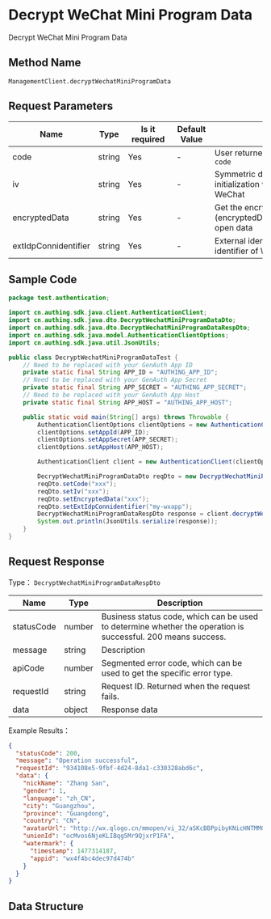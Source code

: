 # Decrypt WeChat Mini Program Data

<!--
Warning ⚠️:
Do not modify this document directly,
https://github\.com/Authing/authing-docs-factory
Use this project to generate
-->

<LastUpdated />

Decrypt WeChat Mini Program Data

## Method Name

`ManagementClient.decryptWechatMiniProgramData`

## Request Parameters

| Name                 | Type   | <div style="width:80px">Is it required</div> | <div style="width:60px">Default Value</div> | <div style="width:300px">Description</div>                               | <div style="width:200px">Example Value</div> |
| -------------------- | ------ | -------------------------------------------- | ------------------------------------------- | ------------------------------------------------------------------------ | -------------------------------------------- |
| code                 | string | Yes                                          | -                                           | User returned by `wx.login` interface `code`                             |                                              |
| iv                   | string | Yes                                          | -                                           | Symmetric decryption algorithm initialization vector, returned by WeChat |                                              |
| encryptedData        | string | Yes                                          | -                                           | Get the encrypted data (encryptedData) returned by WeChat open data      |                                              |
| extIdpConnidentifier | string | Yes                                          | -                                           | External identity source connection identifier of WeChat applet          | `my-wxapp`                                   |

## Sample Code

```java
package test.authentication;

import cn.authing.sdk.java.client.AuthenticationClient;
import cn.authing.sdk.java.dto.DecryptWechatMiniProgramDataDto;
import cn.authing.sdk.java.dto.DecryptWechatMiniProgramDataRespDto;
import cn.authing.sdk.java.model.AuthenticationClientOptions;
import cn.authing.sdk.java.util.JsonUtils;

public class DecryptWechatMiniProgramDataTest {
    // Need to be replaced with your GenAuth App ID
    private static final String APP_ID = "AUTHING_APP_ID";
    // Need to be replaced with your GenAuth App Secret
    private static final String APP_SECRET = "AUTHING_APP_SECRET";
    // Need to be replaced with your GenAuth App Host
    private static final String APP_HOST = "AUTHING_APP_HOST";

    public static void main(String[] args) throws Throwable {
        AuthenticationClientOptions clientOptions = new AuthenticationClientOptions();
        clientOptions.setAppId(APP_ID);
        clientOptions.setAppSecret(APP_SECRET);
        clientOptions.setAppHost(APP_HOST);

        AuthenticationClient client = new AuthenticationClient(clientOptions);

        DecryptWechatMiniProgramDataDto reqDto = new DecryptWechatMiniProgramDataDto();
        reqDto.setCode("xxx");
        reqDto.setIv("xxx");
        reqDto.setEncryptedData("xxx");
        reqDto.setExtIdpConnidentifier("my-wxapp");
        DecryptWechatMiniProgramDataRespDto response = client.decryptWechatMiniProgramData(reqDto);
        System.out.println(JsonUtils.serialize(response));
    }
}

```

## Request Response

Type： `DecryptWechatMiniProgramDataRespDto`

| Name       | Type   | Description                                                                                                  |
| ---------- | ------ | ------------------------------------------------------------------------------------------------------------ |
| statusCode | number | Business status code, which can be used to determine whether the operation is successful. 200 means success. |
| message    | string | Description                                                                                                  |
| apiCode    | number | Segmented error code, which can be used to get the specific error type.                                      |
| requestId  | string | Request ID. Returned when the request fails.                                                                 |
| data       | object | Response data                                                                                                |

Example Results：

```json
{
  "statusCode": 200,
  "message": "Operation successful",
  "requestId": "934108e5-9fbf-4d24-8da1-c330328abd6c",
  "data": {
    "nickName": "Zhang San",
    "gender": 1,
    "language": "zh_CN",
    "city": "Guangzhou",
    "province": "Guangdong",
    "country": "CN",
    "avatarUrl": "http://wx.qlogo.cn/mmopen/vi_32/aSKcBBPpibyKNicHNTMM0qJVh8Kjgiak2AHWr8MHM4WgMEm7GFhsf8OYrySdbvAMvTsw3mo8ibKicsnfN5pRjl1p8HQ/0",
    "unionId": "ocMvos6NjeKLIBqg5Mr9QjxrP1FA",
    "watermark": {
      "timestamp": 1477314187,
      "appid": "wx4f4bc4dec97d474b"
    }
  }
}
```

## Data Structure
